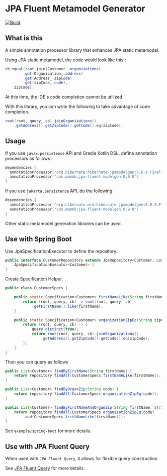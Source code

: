 # JPA Fluent Metamodel Generator

[![Build](https://github.com/naotsugu/jpa-fluent-modelgen/actions/workflows/gradle-build.yml/badge.svg)](https://github.com/naotsugu/jpa-fluent-modelgen/actions/workflows/gradle-build.yml)


## What is this

A simple annotation processor library that enhances JPA static metamodel.

Using JPA static metamodel, the code would look like this :

```java
cb.equal(root.join(Customer_.organizations)
        .get(Organization_.address)
        .get(Address_.zipCode)
        .get(zipCode_.code),
    zipCode);
```

At this time, the IDE's code completion cannot be utilized.



With this library, you can write the following to take advantage of code completion.

```java
root(root, query, cb).joinOrganizations()
    .getAddress().getZipCode().getCode().eq(zipCode);
```

## Usage

If you use `javax.persistence` API and Gradle Kotlin DSL, define annotation processors as follows :

```kotlin
dependencies {
  annotationProcessor("org.hibernate:hibernate-jpamodelgen:5.6.9.Final")
  annotationProcessor("com.mammb:jpa-fluent-modelgen:0.9.0")
}
```

If you use `jakarta.persistence` API, do the following

```kotlin
dependencies {
  annotationProcessor("org.hibernate.orm:hibernate-jpamodelgen:6.0.0.Final")
  annotationProcessor("com.mammb:jpa-fluent-modelgen:0.9.0")
}
```

Other static metamodel generation libraries can be used.


## Use with Spring Boot

Use JpaSpecificationExecutor to define the repository.

```java
public interface CustomerRepository extends JpaRepository<Customer, Long>,
    JpaSpecificationExecutor<Customer> {
}
```

Create Specification Helper.

```java
public class CustomerSpecs {

    public static Specification<Customer> firstNameLike(String firstName) {
        return (root, query, cb) -> root(root, query, cb)
            .getFirstName().like(firstName);
    }

    public static Specification<Customer> organizationZipEq(String zipCode) {
        return (root, query, cb) -> {
            query.distinct(true);
            return root(root, query, cb).joinOrganizations()
                .getAddress().getZipCode().getCode().eq(zipCode);
        };
    }
}
```

Then you can query as follows

```java
public List<Customer> findByFirstName(String firstName) {
    return repository.findAll(CustomerSpecs.firstNameLike(firstName));
}

public List<Customer> findByOrganZip(String code) {
    return repository.findAll(CustomerSpecs.organizationZipEq(code));
}

public List<Customer> findByFirstNameAndOrganZip(String firstName, String code) {
    return repository.findAll(CustomerSpecs.organizationZipEq(code)
        .and(CustomerSpecs.firstNameLike(firstName)));
}
```

See `example/spring-boot` for more details.


## Use with JPA Fluent Query

When used with `JPA Fluent Query`, it allows for flexible query construction.

See [JPA Fluent Query](https://github.com/naotsugu/jpa-fluent-query) for more details.
